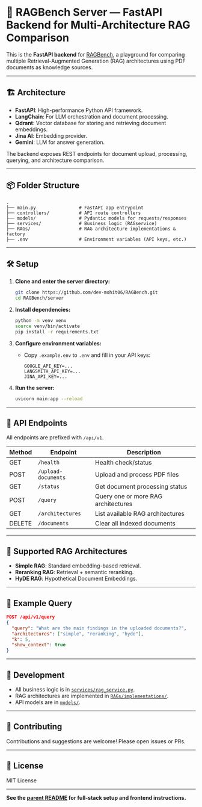 # 🚀 RAGBench Server — FastAPI Backend for Multi-Architecture RAG Comparison

This is the **FastAPI backend** for [RAGBench](https://github.com/dev-mohit06/RAGBench), a playground for comparing multiple Retrieval-Augmented Generation (RAG) architectures using PDF documents as knowledge sources.

---

## 🏗️ Architecture

- **FastAPI**: High-performance Python API framework.
- **LangChain**: For LLM orchestration and document processing.
- **Qdrant**: Vector database for storing and retrieving document embeddings.
- **Jina AI**: Embedding provider.
- **Gemini**: LLM for answer generation.

The backend exposes REST endpoints for document upload, processing, querying, and architecture comparison.

---

## 📦 Folder Structure

```
.
├── main.py                # FastAPI app entrypoint
├── controllers/           # API route controllers
├── models/                # Pydantic models for requests/responses
├── services/              # Business logic (RAGservice)
├── RAGs/                  # RAG architecture implementations & factory
├── .env                   # Environment variables (API keys, etc.)
```

---

## 🛠️ Setup

1. **Clone and enter the server directory:**
    ```bash
    git clone https://github.com/dev-mohit06/RAGBench.git
    cd RAGBench/server
    ```

2. **Install dependencies:**
    ```bash
    python -m venv venv
    source venv/bin/activate
    pip install -r requirements.txt
    ```

3. **Configure environment variables:**
    - Copy `.example.env` to `.env` and fill in your API keys:
      ```
      GOOGLE_API_KEY=...
      LANGSMITH_API_KEY=...
      JINA_API_KEY=...
      ```

4. **Run the server:**
    ```bash
    uvicorn main:app --reload
    ```

---

## 🔌 API Endpoints

All endpoints are prefixed with `/api/v1`.

| Method | Endpoint                | Description                                 |
|--------|-------------------------|---------------------------------------------|
| GET    | `/health`               | Health check/status                         |
| POST   | `/upload-documents`     | Upload and process PDF files                |
| GET    | `/status`               | Get document processing status              |
| POST   | `/query`                | Query one or more RAG architectures         |
| GET    | `/architectures`        | List available RAG architectures            |
| DELETE | `/documents`            | Clear all indexed documents                 |

---

## 🧠 Supported RAG Architectures

- **Simple RAG**: Standard embedding-based retrieval.
- **Reranking RAG**: Retrieval + semantic reranking.
- **HyDE RAG**: Hypothetical Document Embeddings.

---

## 📝 Example Query

```json
POST /api/v1/query
{
  "query": "What are the main findings in the uploaded documents?",
  "architectures": ["simple", "reranking", "hyde"],
  "k": 5,
  "show_context": true
}
```

---

## 🧪 Development

- All business logic is in [`services/rag_service.py`](services/rag_service.py).
- RAG architectures are implemented in [`RAGs/implementations/`](RAGs/implementations/).
- API models are in [`models/`](models/).

---

## 🤝 Contributing

Contributions and suggestions are welcome! Please open issues or PRs.

---

## 📄 License

MIT License

---

**See the [parent README](../README.md) for full-stack setup and frontend instructions.**